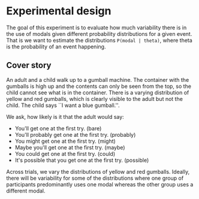 # Experimental design

The goal of this experiment is to evaluate how much variability there is in the use of modals given different probability distributions for a given event.
That is we want to estimate the distributions `P(modal | theta)`, where theta is the probability of an event happening.


## Cover story

An adult and a child walk up to a gumball machine. The container with the gumballs is high up and the contents can only be seen from the top, so the child cannot see what is in the container.
There is a varying distribution of yellow and red gumballs, which is clearly visible to the adult but not the child. The child says ``I want a blue gumball.''.

We ask, how likely is it that the adult would say:

* You'll get one at the first try. (bare)
* You'll probably get one at the first try. (probably)
* You might get one at the first try. (might)
* Maybe you'll get one at the first try. (maybe)
* You could get one at the first try. (could)
* It's possible that you get one at the first try. (possible)


Across trials, we vary the distributions of yellow and red gumballs. Ideally, there will be variability for some of the distributions where one group of participants predominantly uses one modal whereas the other group uses a different modal.



